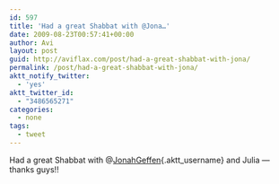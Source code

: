 ```yaml
---
id: 597
title: 'Had a great Shabbat with @Jona…'
date: 2009-08-23T00:57:41+00:00
author: Avi
layout: post
guid: http://aviflax.com/post/had-a-great-shabbat-with-jona/
permalink: /post/had-a-great-shabbat-with-jona/
aktt_notify_twitter:
  - 'yes'
aktt_twitter_id:
  - "3486565271"
categories:
  - none
tags:
  - tweet
---
```

Had a great Shabbat with @[JonahGeffen](http://twitter.com/JonahGeffen){.aktt_username} and Julia — thanks guys!!